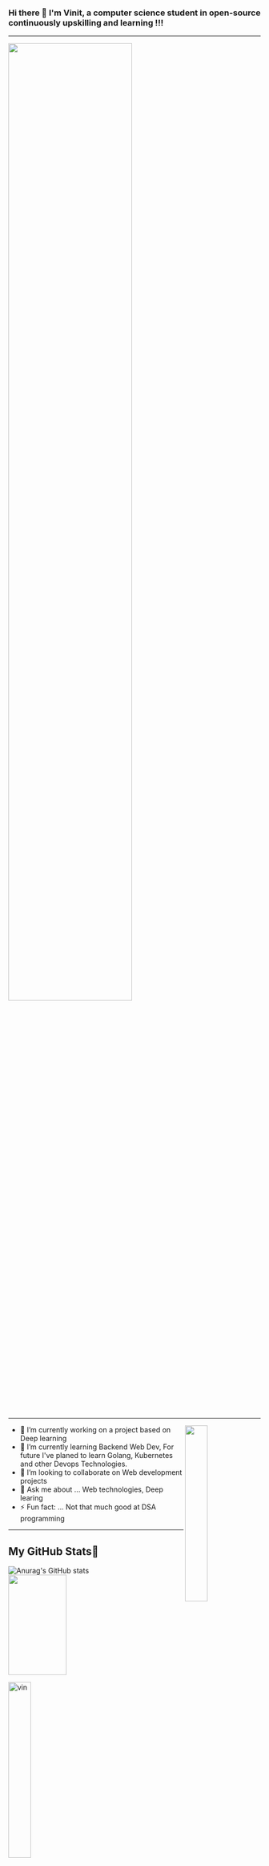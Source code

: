 ### Hi there 👋 I'm **Vinit**, a computer science student in open-source continuously upskilling and learning !!!
---
<img align="" width="70%" src="https://i.pinimg.com/originals/7b/df/0c/7bdf0c51590e0787b1669a87bd7fbe02.jpg">

---

<img align="right" width="30%" src="https://i.pinimg.com/originals/5e/b6/b0/5eb6b09e67541d948a615a84b8da5d0c.png">


- 🔭 I’m currently working on a project based on Deep learning
- 🌱 I’m currently learning Backend Web Dev, For future I've planed to learn Golang, Kubernetes and other Devops Technologies.
- 👯 I’m looking to collaborate on Web development projects
- 💬 Ask me about ... Web technologies, Deep learing
- ⚡ Fun fact: ... Not that much good at DSA programming 

---

## My GitHub Stats🧬
![Anurag's GitHub stats](https://github-readme-stats.vercel.app/api?username=VinitGurjar&count_private=true&theme=radical)<img width="48%" height="200px" src="https://github-readme-streak-stats.herokuapp.com/?user=VinitGurjar&theme=tokyonight" />
<p><img   margin-left="50%" margin-right="50%"  width="30%" src="https://github-readme-stats.vercel.app/api/top-langs?username=VinitGurjar&show_icons=true&locale=en&layout=compact" alt="vin" /></p>

